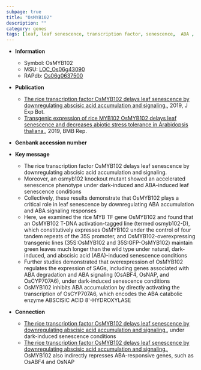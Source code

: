```yaml
---
subpage: true
title: "OsMYB102"
description: ""
category: genes
tags: [leaf, leaf senescence, transcription factor, senescence,  ABA , ABA, abscisic acid]
---
```


* **Information**  
    + Symbol: OsMYB102  
    + MSU: [LOC_Os06g43090](http://rice.plantbiology.msu.edu/cgi-bin/ORF_infopage.cgi?orf=LOC_Os06g43090)  
    + RAPdb: [Os06g0637500](http://rapdb.dna.affrc.go.jp/viewer/gbrowse_details/irgsp1?name=Os06g0637500)  

* **Publication**  
    + [The rice transcription factor OsMYB102 delays leaf senescence by downregulating abscisic acid accumulation and signaling.](http://www.ncbi.nlm.nih.gov/pubmed?term=The+rice+transcription+factor+OsMYB102+delays+leaf+senescence+by+downregulating+abscisic+acid+accumulation+and+signaling.%5BTitle%5D), 2019, J Exp Bot.
    + [Transgenic expression of rice MYB102 OsMYB102 delays leaf senescence and decreases abiotic stress tolerance in Arabidopsis thaliana.](http://www.ncbi.nlm.nih.gov/pubmed?term=Transgenic+expression+of+rice+MYB102+OsMYB102+delays+leaf+senescence+and+decreases+abiotic+stress+tolerance+in+Arabidopsis+thaliana.%5BTitle%5D), 2019, BMB Rep.

* **Genbank accession number**  

* **Key message**  
    + The rice transcription factor OsMYB102 delays leaf senescence by downregulating abscisic acid accumulation and signaling.
    + Moreover, an osmyb102 knockout mutant showed an accelerated senescence phenotype under dark-induced and ABA-induced leaf senescence conditions
    + Collectively, these results demonstrate that OsMYB102 plays a critical role in leaf senescence by downregulating ABA accumulation and ABA signaling responses
    + Here, we examined the rice MYB TF gene OsMYB102 and found that an OsMYB102 T-DNA activation-tagged line (termed osmyb102-D), which constitutively expresses OsMYB102 under the control of four tandem repeats of the 35S promoter, and OsMYB102-overexpressing transgenic lines (35S:OsMYB102 and 35S:GFP-OsMYB102) maintain green leaves much longer than the wild type under natural, dark-induced, and abscisic acid (ABA)-induced senescence conditions
    + Further studies demonstrated that overexpression of OsMYB102 regulates the expression of SAGs, including genes associated with ABA degradation and ABA signaling (OsABF4, OsNAP, and OsCYP707A6), under dark-induced senescence conditions
    + OsMYB102 inhibits ABA accumulation by directly activating the transcription of OsCYP707A6, which encodes the ABA catabolic enzyme ABSCISIC ACID 8'-HYDROXYLASE

* **Connection**  
    + [The rice transcription factor OsMYB102 delays leaf senescence by downregulating abscisic acid accumulation and signaling.](OsABF4,+OsNAP,+and+OsCYP707A6), under dark-induced senescence conditions
    + [The rice transcription factor OsMYB102 delays leaf senescence by downregulating abscisic acid accumulation and signaling.](http://www.ncbi.nlm.nih.gov/pubmed?term=The+rice+transcription+factor+OsMYB102+delays+leaf+senescence+by+downregulating+abscisic+acid+accumulation+and+signaling.%5BTitle%5D),  OsMYB102 also indirectly represses ABA-responsive genes, such as OsABF4 and OsNAP



